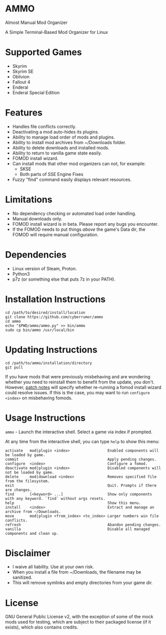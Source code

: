 # AMMO
Almost Manual Mod Organizer

A Simple Terminal-Based Mod Organizer for Linux

# Supported Games
- Skyrim
- Skyrim SE
- Oblivion
- Fallout 4
- Enderal
- Enderal Special Edition

# Features
- Handles file conflicts correctly.
- Deactivating a mod auto-hides its plugins.
- Ability to manage load order of mods and plugins.
- Ability to install mod archives from ~/Downloads folder.
- Ability to delete downloads and installed mods.
- Ability to return to vanilla game state easily.
- FOMOD install wizard.
- Can install mods that other mod organizers can not, for example:
  - SKSE
  - Both parts of SSE Engine Fixes
- Fuzzy "find" command easily displays relevant resources.

# Limitations
- No dependency checking or automated load order handling.
- Manual downloads only.
- FOMOD install wizard is in beta. Please report any bugs you encounter.
- If the FOMOD needs to put things _above_ the game's Data dir, the FOMOD will require
  manual configuration.

# Dependencies
- Linux version of Steam, Proton.
- Python3
- p7z (or something else that puts 7z in your PATH).

# Installation Instructions
```
cd /path/to/desired/install/location
git clone https://github.com/cyberrumor/ammo
cd ammo
echo "$PWD/ammo/ammo.py" >> bin/ammo
sudo cp bin/ammo /usr/local/bin
```

# Updating Instructions
```
cd /path/to/ammo/installation/directory
git pull
```
If you have mods that were previously misbehaving and are wondering whether you need to
reinstall them to benefit from the update, you don't. However, [patch notes](https://github.com/cyberrumor/ammo/commits/main) will specify
whether re-running a fomod install wizard could resolve issues. If this is the case,
you may want to run `configure <index>` on misbehaving fomods.

# Usage Instructions

`ammo` - Launch the interactive shell. Select a game via index if prompted.

At any time from the interactive shell, you can type `help` to show this menu:

```
activate   mod|plugin <index>                 Enabled components will be loaded by game.
commit                                        Apply pending changes.
configure  <index>                            Configure a fomod.
deactivate mod|plugin <index>                 Disabled components will not be loaded by game.
delete     mod|download <index>               Removes specified file from the filesystem.
exit                                          Quit. Prompts if there are changes.
find       [<keyword> ...]                    Show only components with any keyword. `find` without args resets.
help                                          Show this menu.
install    <index>                            Extract and manage an archive from ~/Downloads.
move       mod|plugin <from_index> <to_index> Larger numbers win file conflicts.
refresh                                       Abandon pending changes.
vanilla                                       Disable all managed components and clean up.
```

# Disclaimer
- I waive all liability. Use at your own risk.
- When you install a file from ~/Downloads, the filename may be sanitized.
- This will remove symlinks and empty directories from your game dir.

# License
GNU General Public License v2, with the exception of some of the mock mods used for testing,
which are subject to their packaged license (if it exists), which also contains credits.

